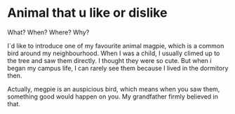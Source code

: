 Animal that u like or dislike
=============================

What?
When?
Where?
Why?

I`d like to introduce one of my favourite animal magpie, which is a common bird around my neighbourhood. When I was a child, I usually climed up to the tree and saw them directly. I thought they were so cute. But when i began my campus life, I can rarely see them because I lived in the dormitory then.

Actually, megpie is an auspicious bird, which means when you saw them, something good would happen on you. My grandfather firmly believed in that. 
